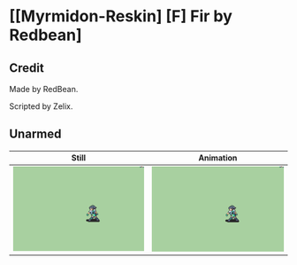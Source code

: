 # [\[Myrmidon-Reskin\] \[F\] Fir by Redbean]

## Credit

Made by RedBean. 

Scripted by Zelix.
	
## Unarmed

| Still | Animation |
| :---: | :-------: |
| ![Unarmed still](./Unarmed_000.png) | ![Unarmed animation](./Unarmed.gif) |
